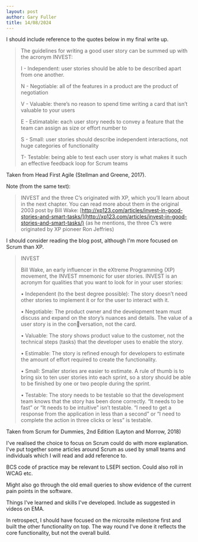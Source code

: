 ```yaml
---
layout: post
author: Gary Fuller
title: 14/08/2024
---
```


I should include reference to the quotes below in my final write up. 

> The guidelines for writing a good user story can be summed up with the acronym INVEST:
> 
> I - Independent: user stories should be able to be described apart from one another.
> 
> N - Negotiable: all of the features in a product are the product of negotiation
> 
> V - Valuable: there’s no reason to spend time writing a card that isn’t valuable to your users
> 
> E - Estimatable: each user story needs to convey a feature that the team can assign as size or effort number to
> 
> S - Small: user stories should describe independent interactions, not huge categories of functionality
> 
> T- Testable: being able to test each user story is what makes it such an effective feedback loop for Scrum teams

Taken from Head First Agile (Stellman and Greene, 2017).

Note (from the same text):

> INVEST and the three C’s originated with XP, which you’ll learn about in the next chapter. You can read more about them in the original 2003 post by Bill Wake: [http://xp123.com/articles/invest-in-good-stories-and-smart-tasks/](http://xp123.com/articles/invest-in-good-stories-and-smart-tasks/) (as he mentions, the three C’s were originated by XP pioneer Ron Jeffries)

I should consider reading the blog post, although I'm more focused on Scrum than XP.

> INVEST
> 
> Bill Wake, an early influencer in the eXtreme Programming (XP) movement, the INVEST mnemonic for user stories. INVEST is an acronym for qualities that you want to look for in your user stories:
> 
> • Independent (to the best degree possible): The story doesn’t need other stories to implement it or for the user to interact with it.
> 
> • Negotiable: The product owner and the development team must discuss and expand on the story’s nuances and details. The value of a user story is in the conversation, not the card.
>
> • Valuable: The story shows product value to the customer, not the technical steps (tasks) that the developer uses to enable the story.
>
> • Estimable: The story is refined enough for developers to estimate the amount of effort required to create the functionality.
>
> • Small: Smaller stories are easier to estimate. A rule of thumb is to bring six to ten user stories into each sprint, so a story should be able to be finished by one or two people during the sprint.
>
> • Testable: The story needs to be testable so that the development team knows that the story has been done correctly. “It needs to be fast” or “It needs to be intuitive” isn’t testable. “I need to get a response from the application in less than a second” or “I need to complete the action in three clicks or less” is testable.

Taken from Scrum for Dummies, 2nd Edition (Layton and Morrow, 2018)

I've realised the choice to focus on Scrum could do with more explanation. I've put together some articles around Scrum as used by small teams and individuals which I will read and add reference to.

BCS code of practice may be relevant to LSEPI section. Could also roll in WCAG etc.

Might also go through the old email queries to show evidence of the current pain points in the software.

Things I've learned and skills I've developed. Include as suggested in videos on EMA.

In retrospect, I should have focused on the microsite milestone first and built the other functionality on top. The way round I've done it reflects the core functionality, but not the overall build.
